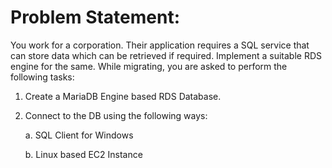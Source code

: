 # Problem Statement:
You work for a corporation. Their application requires a SQL service that can store data which can be retrieved if required. Implement a suitable RDS engine for the same.
While migrating, you are asked to perform the following tasks:
1. Create a MariaDB Engine based RDS Database.
2. Connect to the DB using the following ways:
   
    a. SQL Client for Windows
   
    b. Linux based EC2 Instance
